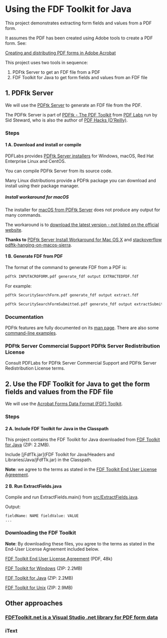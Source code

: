 # Using the FDF Toolkit for Java

This project demonstrates extracting form fields and values from a PDF form.

It assumes the PDF has been created using Adobe tools to create a PDF form. See:

[Creating and distributing PDF forms in Adobe Acrobat](https://helpx.adobe.com/acrobat/using/creating-distributing-pdf-forms.html)
 
This project uses two tools in sequence:

1. PDFtk Server to get an FDF file from a PDF
2. FDF Toolkit for Java to get form fields and values from an FDF file

## 1. PDFtk Server

We will use the [PDFtk Server](https://www.pdflabs.com/tools/pdftk-server/) to generate an FDF file from the PDF.

The PDFtk Server is part of [PDFtk - The PDF Toolkit](https://www.pdflabs.com/tools/pdftk-the-pdf-toolkit/) from [PDF Labs](https://www.pdflabs.com/) run by Sid Steward, 
who is also the author of [PDF Hacks (O’Reilly)](https://www.amazon.com/exec/obidos/ASIN/0596006551/ref=nosim/pdftk-20).

### Steps
#### 1 A. Download and install or compile

PDFLabs provides [PDFtk Server installers](https://www.pdflabs.com/tools/pdftk-server/) for Windows, macOS, Red Hat Enterprise Linux and CentOS.

You can compile PDFtk Server from its source code.

Many Linux distributions provide a PDFtk package you can download and install using their package manager.

##### Install workaround for macOS
The installer for [macOS from PDFtk Server](https://www.pdflabs.com/tools/pdftk-server/) does not produce any output for many commands.

The workaround is to [download the latest version - not listed on the official website](https://www.pdflabs.com/tools/pdftk-the-pdf-toolkit/pdftk_server-2.02-mac_osx-10.11-setup.pkg).

__Thanks to__ [PDFtk Server Install Workaround for Mac OS X](https://gist.github.com/jvenator/9672772a631c117da151)
and [stackoverflow pdftk-hanging-on-macos-sierra](https://stackoverflow.com/questions/39750883/pdftk-hanging-on-macos-sierra).

#### 1 B. Generate FDF from PDF
The format of the command to generate FDF from a PDF is:

```bash
pdftk INPUTACROFORM.pdf generate_fdf output EXTRACTEDFDF.fdf
```

For example:

```bash
pdftk SecuritySearchForm.pdf generate_fdf output extract.fdf
```

```bash
pdftk SecuritySearchFormSubmitted.pdf generate_fdf output extractSubmitted.fdf
```

### Documentation

PDFtk features are fully documented on its [man page](https://www.pdflabs.com/docs/pdftk-man-page/). 
There are also some [command-line examples](https://www.pdflabs.com/docs/pdftk-cli-examples/).


### PDFtk Server Commercial Support PDFtk Server Redistribution License

Consult PDFLabs for PDFtk Server Commercial Support and PDFtk Server Redistribution License terms.


## 2. Use the FDF Toolkit for Java to get the form fields and values from the FDF file

We will use the [Acrobat Forms Data Format (FDF) Toolkit](https://www.adobe.com/devnet/acrobat/fdftoolkit.html).


### Steps

#### 2 A. Include FDF Toolkit for Java in the Classpath

This project contains the FDF Toolkit for Java downloaded from [FDF Toolkit for Java](http://download.macromedia.com/pub/developer/acrobat/FDFToolkitForJava.zip) (ZIP: 2.2MB).

Include [jFdfTk.jar](FDF Toolkit for Java/Headers and Libraries/Java/jFdfTk.jar) in the Classpath.

__Note__: we agree to the terms as stated in the 
[FDF Toolkit End User License Agreement](https://wwwimages2.adobe.com/content/dam/acom/en/devnet/acrobat/pdfs/AcrobatFDFToolkitEULA.pdf).

#### 2 B. Run ExtractFields.java

Compile and run ExtractFields.main() from [src/ExtractFields.java](src/ExtractFields.java).

Output:
```
fieldName: NAME	fieldValue: VALUE
...

```


### Downloading the FDF Toolkit
__Note__: By downloading these files, you agree to the terms as stated in the End-User License Agreement included below.

[FDF Toolkit End User License Agreement](https://wwwimages2.adobe.com/content/dam/acom/en/devnet/acrobat/pdfs/AcrobatFDFToolkitEULA.pdf) (PDF, 48k)

[FDF Toolkit for Windows](http://download.macromedia.com/pub/developer/acrobat/FDFToolkitForWindows.zip) (ZIP: 2.2MB)

[FDF Toolkit for Java](http://download.macromedia.com/pub/developer/acrobat/FDFToolkitForJava.zip) (ZIP: 2.2MB)

[FDF Toolkit for Unix](http://download.macromedia.com/pub/developer/acrobat/FDFToolkitForUnix.tar.gz) (ZIP: 2.9MB)


## Other approaches

### [FDFToolkit.net is a Visual Studio .net library for PDF form data](http://www.nk-inc.com/software/fdftoolkit.net/)

### iText
